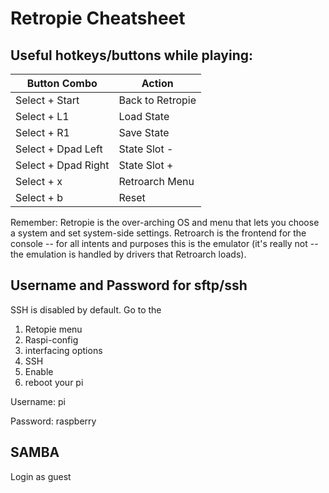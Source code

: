 # Retropie Cheatsheet

## Useful hotkeys/buttons while playing:

| Button Combo | Action |
|---|---|
| Select + Start | Back to Retropie |
| Select + L1 | Load State |
| Select + R1 | Save State |
| Select + Dpad Left | State Slot - |
| Select + Dpad Right | State Slot + |
| Select + x | Retroarch Menu |
| Select + b | Reset |

Remember: Retropie is the over-arching OS and menu that lets you choose a system and set system-side settings. 
Retroarch is the frontend for the console -- for all intents and purposes this is the emulator (it's really not -- 
the emulation is handled by drivers that Retroarch loads).

## Username and Password for sftp/ssh

SSH is disabled by default. Go to the 

1. Retopie menu 
1. Raspi-config 
1. interfacing options 
1. SSH 
1. Enable 
1. reboot your pi

Username: pi

Password: raspberry

## SAMBA

Login as guest
